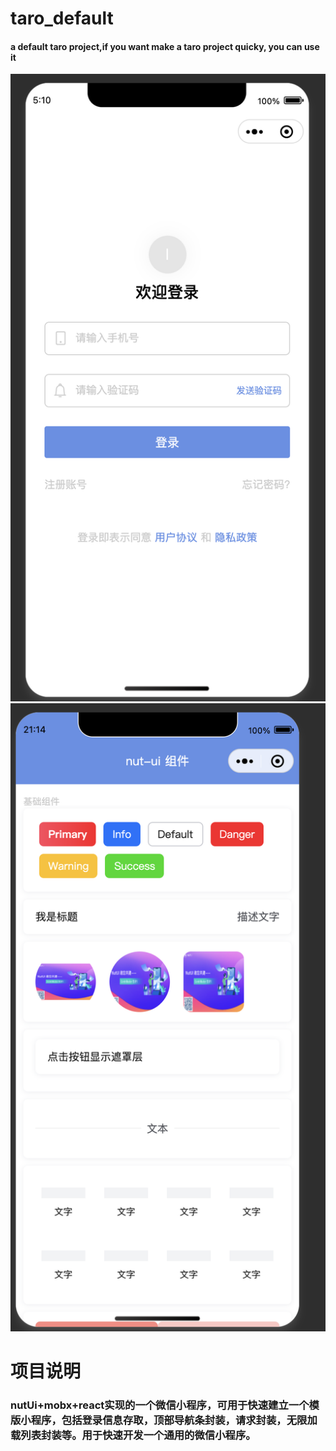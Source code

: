 # taro_default
#### a default taro project,if you want make a taro project quicky, you can use it

![登录页面](src/assets/images/1.png)
![首页](src/assets/images/2.png)
# 项目说明
### nutUi+mobx+react实现的一个微信小程序，可用于快速建立一个模版小程序，包括登录信息存取，顶部导航条封装，请求封装，无限加载列表封装等。用于快速开发一个通用的微信小程序。

